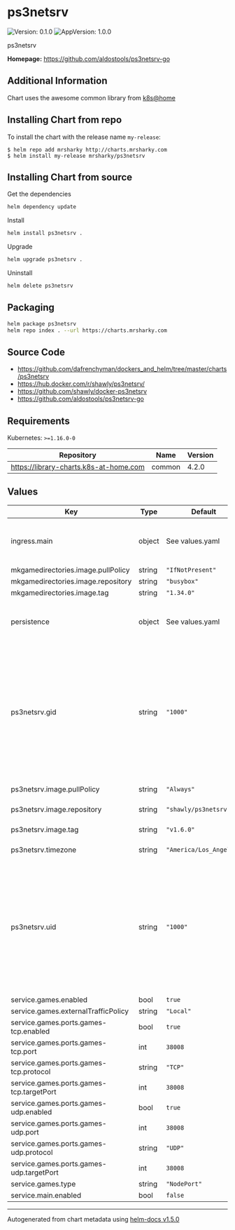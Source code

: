 # ps3netsrv

![Version: 0.1.0](https://img.shields.io/badge/Version-0.1.0-informational?style=flat-square) ![AppVersion: 1.0.0](https://img.shields.io/badge/AppVersion-1.0.0-informational?style=flat-square)

ps3netsrv

**Homepage:** <https://github.com/aldostools/ps3netsrv-go>

## Additional Information

Chart uses the awesome common library from [k8s@home](https://github.com/k8s-at-home)

## Installing Chart from repo

To install the chart with the release name `my-release`:

```console
$ helm repo add mrsharky http://charts.mrsharky.com
$ helm install my-release mrsharky/ps3netsrv
```

## Installing Chart from source

Get the dependencies

```bash
helm dependency update
```

Install

```bash
helm install ps3netsrv .
```

Upgrade

```bash
helm upgrade ps3netsrv .
```

Uninstall

```bash
helm delete ps3netsrv
```

## Packaging
```bash
helm package ps3netsrv
helm repo index . --url https://charts.mrsharky.com
```

## Source Code

* <https://github.com/dafrenchyman/dockers_and_helm/tree/master/charts/ps3netsrv>
* <https://hub.docker.com/r/shawly/ps3netsrv/>
* <https://github.com/shawly/docker-ps3netsrv>
* <https://github.com/aldostools/ps3netsrv-go>

## Requirements

Kubernetes: `>=1.16.0-0`

| Repository | Name | Version |
|------------|------|---------|
| https://library-charts.k8s-at-home.com | common | 4.2.0 |

## Values

| Key | Type | Default | Description |
|-----|------|---------|-------------|
| ingress.main | object | See values.yaml | Enable and configure ingress settings for the chart under this key. |
| mkgamedirectories.image.pullPolicy | string | `"IfNotPresent"` | image pull policy |
| mkgamedirectories.image.repository | string | `"busybox"` | image repository |
| mkgamedirectories.image.tag | string | `"1.34.0"` | image tag |
| persistence | object | See values.yaml | Configure persistence settings for the chart under this key. |
| ps3netsrv.gid | string | `"1000"` | GID to run bluecherry user as. If you want to access recordings from the host, it is recommended to set them the same as a user/group that you want access to read it. run `id $(whoami)` to find the UID/GID of your user |
| ps3netsrv.image.pullPolicy | string | `"Always"` | bluecherryServer image pull policy |
| ps3netsrv.image.repository | string | `"shawly/ps3netsrv"` | bluecherryServer image repository |
| ps3netsrv.image.tag | string | `"v1.6.0"` | bluecherryServer image tag |
| ps3netsrv.timezone | string | `"America/Los_Angeles"` | bluecherryServer image timezone |
| ps3netsrv.uid | string | `"1000"` | UID to run bluecherry user as. If you want to access recordings from the host, it is recommended to set them the same as a user/group that you want access to read it. run `id $(whoami)` to find the UID/GID of your user |
| service.games.enabled | bool | `true` |  |
| service.games.externalTrafficPolicy | string | `"Local"` |  |
| service.games.ports.games-tcp.enabled | bool | `true` |  |
| service.games.ports.games-tcp.port | int | `38008` |  |
| service.games.ports.games-tcp.protocol | string | `"TCP"` |  |
| service.games.ports.games-tcp.targetPort | int | `38008` |  |
| service.games.ports.games-udp.enabled | bool | `true` |  |
| service.games.ports.games-udp.port | int | `38008` |  |
| service.games.ports.games-udp.protocol | string | `"UDP"` |  |
| service.games.ports.games-udp.targetPort | int | `38008` |  |
| service.games.type | string | `"NodePort"` |  |
| service.main.enabled | bool | `false` |  |

----------------------------------------------
Autogenerated from chart metadata using [helm-docs v1.5.0](https://github.com/norwoodj/helm-docs/releases/v1.5.0)
